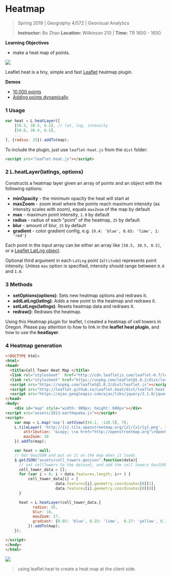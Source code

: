 # Heatmap

> Spring 2019 | Geography 4/572 | Geovisual Analytics
>
> **Instructor:** Bo Zhao  **Location:** Wilkinson 210 | **Time:** TR 1600 - 1650

**Learning Objectives**

- make a heat map of points.


![](img/leaflet.heat.png)

Leaflet.heat is a tiny, simple and fast [Leaflet](http://leafletjs.com) heatmap plugin.

**Demos**

- [10,000 points ](http://leaflet.github.io/Leaflet.heat/demo)
- [Adding points dynamically ](http://leaflet.github.io/Leaflet.heat/demo/draw.html)

### 1 Usage

```js
var heat = L.heatLayer([
	[50.5, 30.5, 0.2], // lat, lng, intensity
	[50.6, 30.4, 0.5],
	...
], {radius: 25}).addTo(map);
```

To include the plugin, just use `leaflet-heat.js` from the `dist` folder:

```html
<script src="leaflet-heat.js"></script>
```

### 2 L.heatLayer(latlngs, options)

Constructs a heatmap layer given an array of points and an object with the following options:
- **minOpacity** - the minimum opacity the heat will start at
- **maxZoom** - zoom level where the points reach maximum intensity (as intensity scales with zoom),
  equals `maxZoom` of the map by default
- **max** - maximum point intensity, `1.0` by default
- **radius** - radius of each "point" of the heatmap, `25` by default
- **blur** - amount of blur, `15` by default
- **gradient** - color gradient config, e.g. `{0.4: 'blue', 0.65: 'lime', 1: 'red'}`

Each point in the input array can be either an array like `[50.5, 30.5, 0.5]`,
or a [Leaflet LatLng object](http://leafletjs.com/reference.html#latlng).

Optional third argument in each `LatLng` point (`altitude`) represents point intensity.
Unless `max` option is specified, intensity should range between `0.0` and `1.0`.

### 3 Methods

- **setOptions(options)**: Sets new heatmap options and redraws it.
- **addLatLng(latlng)**: Adds a new point to the heatmap and redraws it.
- **setLatLngs(latlngs)**: Resets heatmap data and redraws it.
- **redraw()**: Redraws the heatmap.


Using this Heatmap plugin for leaflet, I created a heatmap of cell towers in Oregon. Please pay attention to how to link in the **leaflet heat plugin**, and how to use the **heatlayer**.

### 4 Heatmap generation

```HTML
<!DOCTYPE html>
<html>
<head>
  <title>Cell Tower Heat Map </title>
  <link rel="stylesheet"  href="http://cdn.leafletjs.com/leaflet-0.7/leaflet.css" />
  <link rel="stylesheet" href="https://unpkg.com/leaflet@1.0.2/dist/leaflet.css" />
  <script src="https://unpkg.com/leaflet@1.0.2/dist/leaflet.js"></script>
  <script src="http://leaflet.github.io/Leaflet.heat/dist/leaflet-heat.js"></script>
  <script src="https://ajax.googleapis.com/ajax/libs/jquery/3.1.0/jquery.min.js"></script>
</head>
<body>
	<div id="map" style="width: 900px; height: 600px"></div>
<script src="assets/2013-earthquake.js"></script>
<script>
	var map = L.map('map').setView([44.1, -120.5], 7);
	L.tileLayer( 'http://{s}.tile.openstreetmap.org/{z}/{x}/{y}.png', {
		attribution: '&copy; \<a href="http://openstreetmap.org"\>OpenStreetMap\</a\> Contributors',
		maxZoom: 18
    }).addTo(map);

	var heat = null;
	// Get GeoJSON and put on it on the map when it loads
	$.getJSON("assets/cell_towers.geojson",function(data){
      // set cellTowers to the dataset, and add the cell towers GeoJSON layer to the map
      cell_tower_data = [];
      for (var i = 0; i < data.features.length; i++ ) {
          cell_tower_data[i] = [
                      data.features[i].geometry.coordinates[0][1],
                      data.features[i].geometry.coordinates[0][0]]
      }

      heat = L.heatLayer(cell_tower_data,{
            radius: 35,
            blur: 10,
            maxZoom: 17,
            gradient: {0.05: 'blue', 0.25: 'lime',  0.27: 'yellow', 0.3: 'red'}
          }).addTo(map);
	});

</script>
</body>
</html>
```

![](img/heatmap-client.png)
> using leaflet.heat to create a heat map at the client side.
